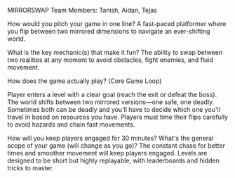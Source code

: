 MIRRORSWAP
Team Members: Tanish, Aidan, Tejas

How would you pitch your game in one line?
A fast-paced platformer where you flip between two mirrored dimensions to navigate an ever-shifting world.

What is the key mechanic(s) that make it fun?
The ability to swap between two realities at any moment to avoid obstacles, fight enemies, and fluid movement. 

How does the game actually play? (Core Game Loop)

Player enters a level with a clear goal (reach the exit or defeat the boss).
The world shifts between two mirrored versions—one safe, one deadly. Sometimes both can be deadly and you'll have to decide which one you'll travel in based on resources you have.
Players must time their flips carefully to avoid hazards and chain fast movements.

How will you keep players engaged for 30 minutes? What's the general scope of your game (will change as you go)?
The constant chase for better times and smoother movement will keep players engaged. Levels are designed to be short but highly replayable, with leaderboards and hidden tricks to master.
